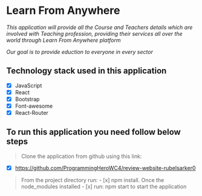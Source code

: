# Learn From Anywhere

_This application will provide all the Course and Teachers details which are involved with Teaching profession, providing their services all over the world through Learn From Anywhere platform_

_Our goal is to provide eduction to everyone in every sector_

## Technology stack used in this application

- [x] JavaScript
- [x] React
- [x] Bootstrap
- [x] Font-awesome
- [x] React-Router

## To run this application you need follow below steps

> Clone the application from github using this link:

- [x] https://github.com/ProgrammingHeroWC4/review-website-rubelsarker0

> From the project directory run: - [x] npm install.
> Once the node_modules installed - [x] run: npm start to start the application

